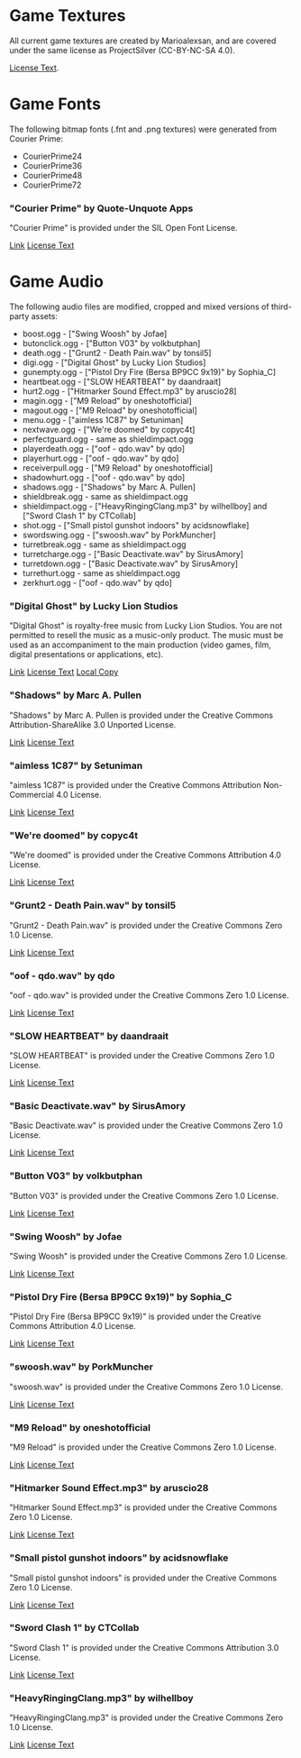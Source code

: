 # Game Textures

All current game textures are created by Marioalexsan, and are covered under the same license as ProjectSilver (CC-BY-NC-SA 4.0).

[License Text](https://creativecommons.org/licenses/by-nc-sa/4.0/).

# Game Fonts

The following bitmap fonts (.fnt and .png textures) were generated from Courier Prime:
- CourierPrime24
- CourierPrime36
- CourierPrime48
- CourierPrime72

### "Courier Prime" by Quote-Unquote Apps

"Courier Prime" is provided under the SIL Open Font License.

[Link](https://quoteunquoteapps.com/courierprime/)
[License Text](https://openfontlicense.org/open-font-license-official-text/)

# Game Audio

The following audio files are modified, cropped and mixed versions of third-party assets:
- boost.ogg - ["Swing Woosh" by Jofae]
- butonclick.ogg - ["Button V03" by volkbutphan]
- death.ogg - ["Grunt2 - Death Pain.wav" by tonsil5]
- digi.ogg - ["Digital Ghost" by Lucky Lion Studios]
- gunempty.ogg - ["Pistol Dry Fire (Bersa BP9CC 9x19)" by Sophia_C]
- heartbeat.ogg - ["SLOW HEARTBEAT" by daandraait]
- hurt2.ogg - ["Hitmarker Sound Effect.mp3" by aruscio28]
- magin.ogg - ["M9 Reload" by oneshotofficial]
- magout.ogg - ["M9 Reload" by oneshotofficial]
- menu.ogg - ["aimless 1C87" by Setuniman]
- nextwave.ogg - ["We're doomed" by copyc4t]
- perfectguard.ogg - same as shieldimpact.ogg
- playerdeath.ogg - ["oof - qdo.wav" by qdo]
- playerhurt.ogg - ["oof - qdo.wav" by qdo]
- receiverpull.ogg - ["M9 Reload" by oneshotofficial]
- shadowhurt.ogg - ["oof - qdo.wav" by qdo]
- shadows.ogg - ["Shadows" by Marc A. Pullen]
- shieldbreak.ogg - same as shieldimpact.ogg
- shieldimpact.ogg - ["HeavyRingingClang.mp3" by wilhellboy] and ["Sword Clash 1" by CTCollab]
- shot.ogg - ["Small pistol gunshot indoors" by acidsnowflake]
- swordswing.ogg - ["swoosh.wav" by PorkMuncher]
- turretbreak.ogg - same as shieldimpact.ogg
- turretcharge.ogg - ["Basic Deactivate.wav" by SirusAmory]
- turretdown.ogg - ["Basic Deactivate.wav" by SirusAmory]
- turrethurt.ogg - same as shieldimpact.ogg
- zerkhurt.ogg - ["oof - qdo.wav" by qdo]

### "Digital Ghost" by Lucky Lion Studios

"Digital Ghost" is royalty-free music from Lucky Lion Studios. 
You are not permitted to resell the music as a music-only product. The music must be used as an accompaniment to the main production (video games, film, digital presentations or applications, etc). 

[Link](https://www.luckylionstudios.com/store/p/digital-ghost)
[License Text](https://www.luckylionstudios.com/license-agreement)
[Local Copy](LICENSES/LUCKY-LION-STUDIOS.md)

### "Shadows" by Marc A. Pullen

"Shadows" by Marc A. Pullen is provided under the Creative Commons Attribution-ShareAlike 3.0 Unported License. 

[Link](https://marcapullen.bandcamp.com/track/shadows)
[License Text](https://creativecommons.org/licenses/by-sa/3.0/)

### "aimless 1C87" by Setuniman

"aimless 1C87" is provided under the Creative Commons Attribution Non-Commercial 4.0 License. 

[Link](https://freesound.org/people/Setuniman/sounds/200431/)
[License Text](https://creativecommons.org/licenses/by-nc/4.0/)

### "We're doomed" by copyc4t

"We're doomed" is provided under the Creative Commons Attribution 4.0 License.

[Link](https://freesound.org/people/copyc4t/sounds/231320/)
[License Text](https://creativecommons.org/licenses/by/4.0/)

### "Grunt2 - Death Pain.wav" by tonsil5

"Grunt2 - Death Pain.wav" is provided under the Creative Commons Zero 1.0 License.

[Link](https://freesound.org/people/tonsil5/sounds/416838/)
[License Text](https://creativecommons.org/publicdomain/zero/1.0/)

### "oof - qdo.wav" by qdo

"oof - qdo.wav" is provided under the Creative Commons Zero 1.0 License.

[Link](https://freesound.org/people/qdo/sounds/528732/)
[License Text](https://creativecommons.org/publicdomain/zero/1.0/)

### "SLOW HEARTBEAT" by daandraait

"SLOW HEARTBEAT" is provided under the Creative Commons Zero 1.0 License.

[Link](https://freesound.org/people/daandraait/sounds/249716/)
[License Text](https://creativecommons.org/publicdomain/zero/1.0/)

### "Basic Deactivate.wav" by SirusAmory

"Basic Deactivate.wav" is provided under the Creative Commons Zero 1.0 License.

[Link](https://freesound.org/people/SirusAmory/sounds/460583/)
[License Text](https://creativecommons.org/publicdomain/zero/1.0/)

### "Button V03" by volkbutphan

"Button V03" is provided under the Creative Commons Zero 1.0 License.

[Link](https://freesound.org/people/volkbutphan/sounds/485486/)
[License Text](https://creativecommons.org/publicdomain/zero/1.0/)

### "Swing Woosh" by Jofae

"Swing Woosh" is provided under the Creative Commons Zero 1.0 License.

[Link](https://freesound.org/people/Jofae/sounds/389590/)
[License Text](https://creativecommons.org/publicdomain/zero/1.0/)

### "Pistol Dry Fire (Bersa BP9CC 9x19)" by Sophia_C

"Pistol Dry Fire (Bersa BP9CC 9x19)" is provided under the Creative Commons Attribution 4.0 License.

[Link](https://freesound.org/people/Sophia_C/sounds/467183/)
[License Text](https://creativecommons.org/licenses/by/4.0/)

### "swoosh.wav" by PorkMuncher

"swoosh.wav" is provided under the Creative Commons Zero 1.0 License.

[Link](https://freesound.org/people/PorkMuncher/sounds/263595/)
[License Text](https://creativecommons.org/publicdomain/zero/1.0/)

### "M9 Reload" by oneshotofficial

"M9 Reload" is provided under the Creative Commons Zero 1.0 License.

[Link](https://freesound.org/people/oneshotofficial/sounds/616758/)
[License Text](https://creativecommons.org/publicdomain/zero/1.0/)

### "Hitmarker Sound Effect.mp3" by aruscio28

"Hitmarker Sound Effect.mp3" is provided under the Creative Commons Zero 1.0 License.

[Link](https://freesound.org/people/aruscio28/sounds/322640/)
[License Text](https://creativecommons.org/publicdomain/zero/1.0/)

### "Small pistol gunshot indoors" by acidsnowflake

"Small pistol gunshot indoors" is provided under the Creative Commons Zero 1.0 License.

[Link](https://freesound.org/people/acidsnowflake/sounds/402789/)
[License Text](https://creativecommons.org/publicdomain/zero/1.0/)

### "Sword Clash 1" by CTCollab

"Sword Clash 1" is provided under the Creative Commons Attribution 3.0 License.

[Link](https://freesound.org/people/CTCollab/sounds/223627/)
[License Text](https://creativecommons.org/licenses/by/3.0/)

### "HeavyRingingClang.mp3" by wilhellboy

"HeavyRingingClang.mp3" is provided under the Creative Commons Zero 1.0 License.

[Link](https://freesound.org/people/wilhellboy/sounds/351370/)
[License Text](https://creativecommons.org/publicdomain/zero/1.0/)